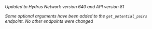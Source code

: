 <!-- insert_point -->

## <!-- version -->

_Updated to Hydrus Network version 640 and API version 81_

_Some optional arguments have been added to the `get_potential_pairs` endpoint. No other endpoints were changed_
